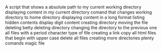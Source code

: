 A script that shows a absolute path to my current working directory
displaying content in my current directory
comand that changes working directory to home directory
displaying content in a long format
listing hidden contents
display digit content
creating directory
moving the file
deleting betty
deleting directory
changing the directory to the previous one
all files with a period character
type of file
creating a link
copy all html
files that begin with upper case
delete all files
creating more directories
plenty comands
magic file
